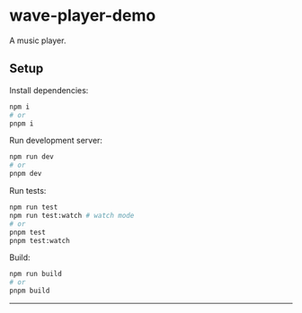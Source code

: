 # wave-player-demo

A music player.

## Setup

Install dependencies:

```zsh
npm i
# or
pnpm i
```

Run development server:

```zsh
npm run dev
# or
pnpm dev
```

Run tests:

```zsh
npm run test
npm run test:watch # watch mode
# or
pnpm test
pnpm test:watch
```

Build:

```zsh
npm run build
# or
pnpm build
```

---